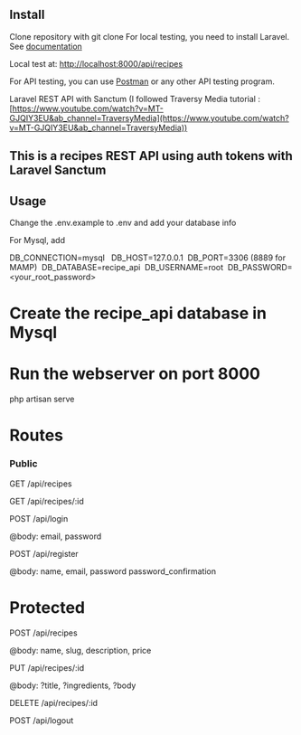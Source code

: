 

## Install

Clone repository with git clone
For local testing, you need to install Laravel. See [documentation](https://laravel.com/docs)

Local test at: [http://localhost:8000/api/recipes](http://localhost:8000/api/recipes)

For API testing, you can use [Postman](https://www.postman.com/) or any other API testing program.

Laravel REST API with Sanctum (I followed Traversy Media tutorial : [https://www.youtube.com/watch?v=MT-GJQIY3EU&ab_channel=TraversyMedia](https://www.youtube.com/watch?v=MT-GJQIY3EU&ab_channel=TraversyMedia))


## This is a recipes REST API using auth tokens with Laravel Sanctum

## Usage
Change the .env.example to .env and add your database info

For Mysql, add

DB_CONNECTION=mysql &nbsp;
DB_HOST=127.0.0.1&nbsp;
DB_PORT=3306 (8889 for MAMP)&nbsp;
DB_DATABASE=recipe_api&nbsp;
DB_USERNAME=root&nbsp;
DB_PASSWORD=<your_root_password>&nbsp;

# Create the recipe_api database in Mysql

# Run the webserver on port 8000
php artisan serve

# Routes
### Public

GET   /api/recipes  

GET   /api/recipes/:id  


POST   /api/login  

@body: email, password  


POST   /api/register  

@body: name, email, password password_confirmation


# Protected

POST   /api/recipes  

@body: name, slug, description, price  


PUT   /api/recipes/:id  

@body: ?title, ?ingredients, ?body  


DELETE  /api/recipes/:id  


POST    /api/logout  
